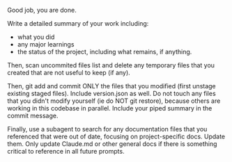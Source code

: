 Good job, you are done.

Write a detailed summary of your work including:

- what you did
- any major learnings
- the status of the project, including what remains, if anything.

Then, scan uncommited files list and delete any temporary files that you created that are not useful to keep (if any).

Then, git add and commit ONLY the files that you modified (first unstage existing staged files). Include version.json as well. Do not touch any files that you didn't modify yourself (ie do NOT git restore), because others are working in this codebase in parallel.
Include your piped summary in the commit message.

Finally, use a subagent to search for any documentation files that you referenced that were out of date, focusing on project-specific docs. Update them.
Only update Claude.md or other general docs if there is something critical to reference in all future prompts.

